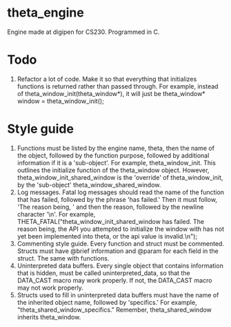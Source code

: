 
# theta_engine
 Engine made at digipen for CS230. Programmed in C.

# Todo
1. Refactor a lot of code. Make it so that everything that initializes functions is returned rather than passed through. For example, instead of theta_window_init(theta_window*), it will just be theta_window* window = theta_window_init();

# Style guide

 1. Functions must be listed by the engine name, theta, then the name of the object, followed by the function purpose, followed by additional information if it is a 'sub-object'. For example, theta_window_init. This outlines the initialize function of the theta_window object. However, theta_window_init_shared_window is the 'override' of theta_window_init, by the 'sub-object' theta_window_shared_window.
 2. Log messages. Fatal log messages should read the name of the function that has failed, followed by the phrase 'has failed.' Then it must follow, 'The reason being, ' and then the reason, followed by the newline character '\n'. For example, THETA_FATAL("theta_window_init_shared_window has failed. The reason being, the API you attempted to initialize the window with has not yet been implemented into theta, or the api value is invalid.\n");
 3. Commenting style guide. Every function and struct must be commented. Structs must have @brief information and @param for each field in the struct. The same with functions.
 4. Uninterpreted data buffers. Every single object that contains information that is hidden, must be called uninterpreted_data, so that the DATA_CAST macro may work properly. If not, the DATA_CAST macro may not work properly.
 5. Structs used to fill in uninterpreted data buffers must have the name of the inherited object name, followed by 'specifics.' For example, "theta_shared_window_specifics." Remember, theta_shared_window inherits theta_window.
